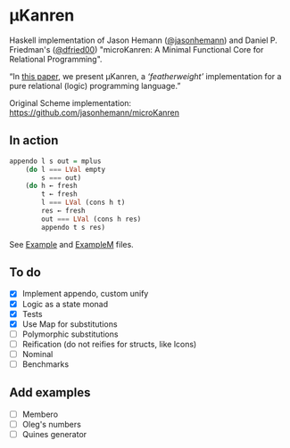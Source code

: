 μKanren
=======
Haskell implementation of Jason Hemann ([@jasonhemann](https://github.com/jasonhemann)) and  Daniel P. Friedman's ([@dfried00](https://github.com/dfried00)) "microKanren: A Minimal Functional Core for Relational Programming".

“In [this paper](http://webyrd.net/scheme-2013/papers/HemannMuKanren2013.pdf), we present μKanren, a _‘featherweight’_ implementation for a pure relational (logic) programming language.”

Original Scheme implementation: https://github.com/jasonhemann/microKanren

In action
---------
```haskell
appendo l s out = mplus
    (do l === LVal empty
        s === out)
    (do h ← fresh
        t ← fresh
        l === LVal (cons h t)
        res ← fresh
        out === LVal (cons h res)
        appendo t s res)
```
See [Example](https://github.com/Oregu/featherweight/blob/master/Example.hs) and [ExampleM](https://github.com/Oregu/featherweight/blob/master/ExampleM.hs) files.

To do
-----
- [x] Implement appendo, custom unify
- [x] Logic as a state monad
- [x] Tests
- [x] Use Map for substitutions
- [ ] Polymorphic substitutions
- [ ] Reification (do not reifies for structs, like lcons)
- [ ] Nominal
- [ ] Benchmarks

Add examples
------------
- [ ] Membero
- [ ] Oleg's numbers
- [ ] Quines generator
